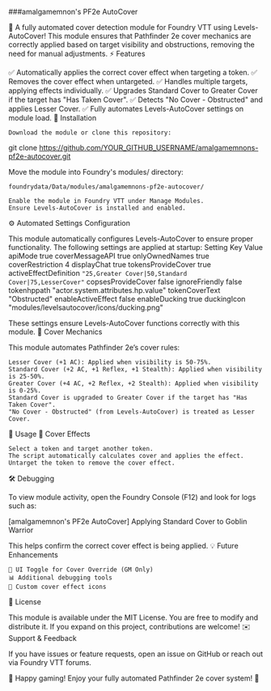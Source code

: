 ###amalgamemnon's PF2e AutoCover

📖 A fully automated cover detection module for Foundry VTT using Levels-AutoCover!
This module ensures that Pathfinder 2e cover mechanics are correctly applied based on target visibility and obstructions, removing the need for manual adjustments.
⚡ Features

✅ Automatically applies the correct cover effect when targeting a token.
✅ Removes the cover effect when untargeted.
✅ Handles multiple targets, applying effects individually.
✅ Upgrades Standard Cover to Greater Cover if the target has "Has Taken Cover".
✅ Detects "No Cover - Obstructed" and applies Lesser Cover.
✅ Fully automates Levels-AutoCover settings on module load.
🔧 Installation

    Download the module or clone this repository:

git clone https://github.com/YOUR_GITHUB_USERNAME/amalgamemnons-pf2e-autocover.git

Move the module into Foundry's modules/ directory:

    foundrydata/Data/modules/amalgamemnons-pf2e-autocover/

    Enable the module in Foundry VTT under Manage Modules.
    Ensure Levels-AutoCover is installed and enabled.

⚙️ Automated Settings Configuration

This module automatically configures Levels-AutoCover to ensure proper functionality. The following settings are applied at startup:
Setting Key	Value
apiMode	true
coverMessageAPI	true
onlyOwnedNames	true
coverRestriction	4
displayChat	true
tokensProvideCover	true
activeEffectDefinition	`"25,Greater Cover|50,Standard Cover|75,LesserCover"`
copsesProvideCover	false
ignoreFriendly	false
tokenhppath	"actor.system.attributes.hp.value"
tokenCoverText	"Obstructed"
enableActiveEffect	false
enableDucking	true
duckingIcon	"modules/levelsautocover/icons/ducking.png"

These settings ensure Levels-AutoCover functions correctly with this module.
📜 Cover Mechanics

This module automates Pathfinder 2e’s cover rules:

    Lesser Cover (+1 AC): Applied when visibility is 50-75%.
    Standard Cover (+2 AC, +1 Reflex, +1 Stealth): Applied when visibility is 25-50%.
    Greater Cover (+4 AC, +2 Reflex, +2 Stealth): Applied when visibility is 0-25%.
    Standard Cover is upgraded to Greater Cover if the target has "Has Taken Cover".
    "No Cover - Obstructed" (from Levels-AutoCover) is treated as Lesser Cover.

📌 Usage
🎯 Cover Effects

    Select a token and target another token.
    The script automatically calculates cover and applies the effect.
    Untarget the token to remove the cover effect.

🛠️ Debugging

To view module activity, open the Foundry Console (F12) and look for logs such as:

[amalgamemnon's PF2e AutoCover] Applying Standard Cover to Goblin Warrior

This helps confirm the correct cover effect is being applied.
💡 Future Enhancements

    🏹 UI Toggle for Cover Override (GM Only)
    📊 Additional debugging tools
    🎨 Custom cover effect icons

📜 License

This module is available under the MIT License. You are free to modify and distribute it. If you expand on this project, contributions are welcome!
✉️ Support & Feedback

If you have issues or feature requests, open an issue on GitHub or reach out via Foundry VTT forums.

🚀 Happy gaming! Enjoy your fully automated Pathfinder 2e cover system! 🎲
